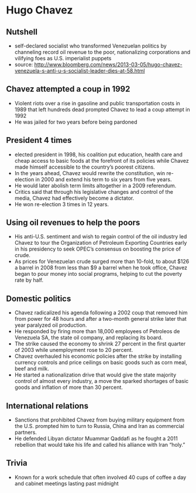 # Hugo Chavez

## Nutshell
* self-declared socialist who transformed Venezuelan politics by channeling record oil revenue to the poor, nationalizing corporations and vilifying foes as U.S. imperialist puppets
* source: http://www.bloomberg.com/news/2013-03-05/hugo-chavez-venezuela-s-anti-u-s-socialist-leader-dies-at-58.html

## Chavez attempted a coup in 1992
* Violent riots over a rise in gasoline and public transportation costs in 1989 that left hundreds dead prompted Chavez to lead a coup attempt in 1992
* He was jailed for two years before being pardoned

## President 4 times
* elected president in 1998, his coalition put education, health care and cheap access to basic foods at the forefront of its policies while Chavez made himself accessible to the country’s poorest citizens.
* In the years ahead, Chavez would rewrite the constitution, win re-election in 2000 and extend his term to six years from five years. 
* He would later abolish term limits altogether in a 2009 referendum. 
* Critics said that through his legislative changes and control of the media, Chavez had effectively become a dictator.
* He won re-election 3 times in 12 years.

## Using oil revenues to help the poors
* His anti-U.S. sentiment and wish to regain control of the oil industry led Chavez to tour the Organization of Petroleum Exporting Countries early in his presidency to seek OPEC’s consensus on boosting the price of crude.
* As prices for Venezuelan crude surged more than 10-fold, to about $126 a barrel in 2008 from less than $9 a barrel when he took office, Chavez began to pour money into social programs, helping to cut the poverty rate by half. 

## Domestic politics
* Chavez radicalized his agenda following a 2002 coup that removed him from power for 48 hours and after a two-month general strike later that year paralyzed oil production. 
* He responded by firing more than 18,000 employees of Petroleos de Venezuela SA, the state oil company, and replacing its board.
* The strike caused the economy to shrink 27 percent in the first quarter of 2003 while unemployment rose to 20 percent.
* Chavez overhauled his economic policies after the strike by installing currency controls and price ceilings on basic goods such as corn meal, beef and milk. 
* He started a nationalization drive that would give the state majority control of almost every industry, a move the sparked shortages of basic goods and inflation of more than 30 percent.

## International relations
* Sanctions that prohibited Chavez from buying military equipment from the U.S. prompted him to turn to Russia, China and Iran as commercial partners. 
* He defended Libyan dictator Muammar Qaddafi as he fought a 2011 rebellion that would take his life and called his alliance with Iran “holy.”

## Trivia
* Known for a work schedule that often involved 40 cups of coffee a day and cabinet meetings lasting past midnight
